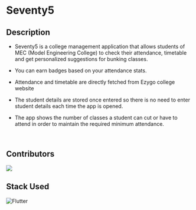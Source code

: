 # Seventy5

## Description

* Seventy5 is a college management application that allows students of MEC (Model Engineering College) to check their attendance, timetable and get personalized suggestions for bunking classes. 

* You can earn badges based on your attendance stats.

* Attendance and timetable are directly fetched from Ezygo college website

* The student details are stored once entered so there is no need to enter student details each time the app is opened.

* The app shows the number of classes a student can cut or have to attend in order to maintain the required minimum attendance.
<br>

## Contributors
<a href="https://github.com/adamsyy/Seventy5/graphs/contributors">
  <img src="https://contrib.rocks/image?repo=adamsyy/Seventy5" />
</a>

<br>


## Stack Used
![Flutter](https://img.shields.io/badge/Flutter-%2302569B.svg?style=for-the-badge&logo=Flutter&logoColor=white)
